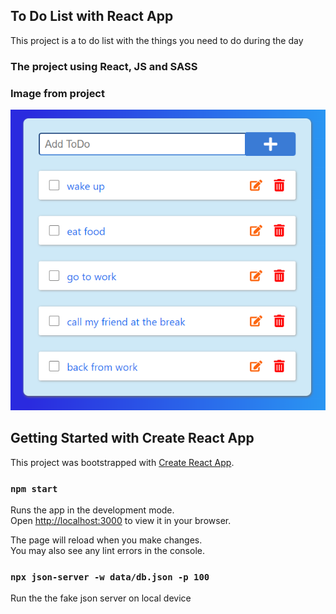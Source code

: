 ## To Do List with React App

 This project is a to do list with the things you need to do during the day

### The project using React, JS and SASS

### Image from project

<img src="./app-Photo.png" alt="Capture from project">


## Getting Started with Create React App

This project was bootstrapped with [Create React App](https://github.com/facebook/create-react-app).

### `npm start`

Runs the app in the development mode.\
Open [http://localhost:3000](http://localhost:3000) to view it in your browser.

The page will reload when you make changes.\
You may also see any lint errors in the console.


### `npx json-server -w data/db.json -p 100`

Run the the fake json server on local device
